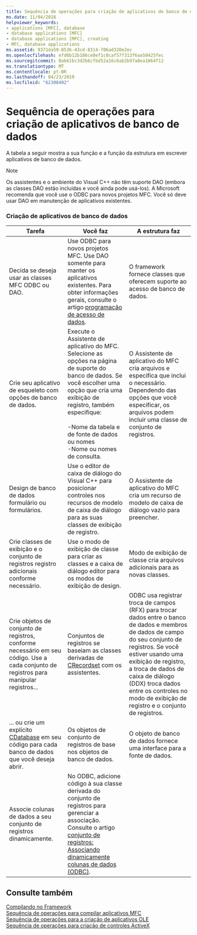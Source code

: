 ```yaml
---
title: Sequência de operações para criação de aplicativos de banco de dados
ms.date: 11/04/2016
helpviewer_keywords:
- applications [MFC], database
- database applications [MFC]
- database applications [MFC], creating
- MFC, database applications
ms.assetid: 9371da59-8536-43cd-8314-706ad320e2ec
ms.openlocfilehash: efd6b12b186ce0ef1c0caf57f313f6aa50425fec
ms.sourcegitcommit: 0ab61bc3d2b6cfbd52a16c6ab2b97a8ea1864f12
ms.translationtype: MT
ms.contentlocale: pt-BR
ms.lasthandoff: 04/23/2019
ms.locfileid: "62308492"
---
```

# <a name="sequence-of-operations-for-creating-database-applications"></a>Sequência de operações para criação de aplicativos de banco de dados

A tabela a seguir mostra a sua função e a função da estrutura em escrever aplicativos de banco de dados.

> [!NOTE]
>  Os assistentes e o ambiente do Visual C++ não têm suporte DAO (embora as classes DAO estão incluídas e você ainda pode usá-los). A Microsoft recomenda que você use o ODBC para novos projetos MFC. Você só deve usar DAO em manutenção de aplicativos existentes.

### <a name="creating-database-applications"></a>Criação de aplicativos de banco de dados

|Tarefa|Você faz|A estrutura faz|
|----------|------------|------------------------|
|Decida se deseja usar as classes MFC ODBC ou DAO.|Use ODBC para novos projetos MFC. Use DAO somente para manter os aplicativos existentes. Para obter informações gerais, consulte o artigo [programação de acesso de dados](../data/data-access-programming-mfc-atl.md).|O framework fornece classes que oferecem suporte ao acesso de banco de dados.|
|Crie seu aplicativo de esqueleto com opções de banco de dados.|Execute o Assistente de aplicativo do MFC. Selecione as opções na página de suporte do banco de dados. Se você escolher uma opção que cria uma exibição de registro, também especifique:<br /><br />-Nome da tabela e de fonte de dados ou nomes<br />-Nome ou nomes de consulta.|O Assistente de aplicativo do MFC cria arquivos e especifica que inclui o necessário. Dependendo das opções que você especificar, os arquivos podem incluir uma classe de conjunto de registros.|
|Design de banco de dados formulário ou formulários.|Use o editor de caixa de diálogo do Visual C++ para posicionar controles nos recursos de modelo de caixa de diálogo para as suas classes de exibição de registro.|O Assistente de aplicativo do MFC cria um recurso de modelo de caixa de diálogo vazio para preencher.|
|Crie classes de exibição e o conjunto de registros registro adicionais conforme necessário.|Use o modo de exibição de classe para criar as classes e a caixa de diálogo editor para os modos de exibição de design.|Modo de exibição de classe cria arquivos adicionais para as novas classes.|
|Crie objetos de conjunto de registros, conforme necessário em seu código. Use a cada conjunto de registros para manipular registros...|Conjuntos de registros se baseiam as classes derivadas de [CRecordset](../mfc/reference/crecordset-class.md) com os assistentes.|ODBC usa registrar troca de campos (RFX) para trocar dados entre o banco de dados e membros de dados de campo do seu conjunto de registros. Se você estiver usando uma exibição de registro, a troca de dados de caixa de diálogo (DDX) troca dados entre os controles no modo de exibição de registro e o conjunto de registros.|
|... ou crie um explícito [CDatabase](../mfc/reference/cdatabase-class.md) em seu código para cada banco de dados que você deseja abrir.|Os objetos de conjunto de registros de base nos objetos de banco de dados.|O objeto de banco de dados fornece uma interface para a fonte de dados.|
|Associe colunas de dados a seu conjunto de registros dinamicamente.|No ODBC, adicione código à sua classe derivada do conjunto de registros para gerenciar a associação. Consulte o artigo [conjunto de registros: Associando dinamicamente colunas de dados (ODBC)](../data/odbc/recordset-dynamically-binding-data-columns-odbc.md).||

## <a name="see-also"></a>Consulte também

[Compilando no Framework](../mfc/building-on-the-framework.md)<br/>
[Sequência de operações para compilar aplicativos MFC](../mfc/sequence-of-operations-for-building-mfc-applications.md)<br/>
[Sequência de operações para a criação de aplicativos OLE](../mfc/sequence-of-operations-for-creating-ole-applications.md)<br/>
[Sequência de operações para criação de controles ActiveX](../mfc/sequence-of-operations-for-creating-activex-controls.md)
